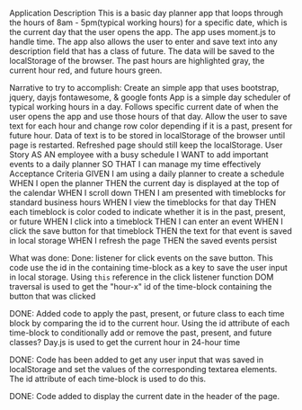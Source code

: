 Application Description
This is a basic day planner app that loops through the hours of 8am - 5pm(typical working hours) for a specific date, which is the current day that the user opens the app. The app uses moment.js to handle time. The app also allows the user to enter and save text into any description field that has a class of future. The data will be saved to the localStorage of the browser. The past hours are highlighted gray, the current hour red, and future hours green.

Narrative to try to accomplish:
Create an simple app that uses bootstrap, jquery, dayjs fontawesome, & google fonts
App is a simple day scheduler of typical working hours in a day.
Follows specific current date of when the user opens the app and use those hours of that day.
Allow the user to save text for each hour and change row color depending if it is a past, present for future hour.
Data of text is to be stored in localStorage of the browser until page is restarted. Refreshed page should still keep the localStorage.
User Story
AS AN employee with a busy schedule
I WANT to add important events to a daily planner
SO THAT I can manage my time effectively
Acceptance Criteria
GIVEN I am using a daily planner to create a schedule
WHEN I open the planner
THEN the current day is displayed at the top of the calendar
WHEN I scroll down
THEN I am presented with timeblocks for standard business hours
WHEN I view the timeblocks for that day
THEN each timeblock is color coded to indicate whether it is in the past, present, or future
WHEN I click into a timeblock
THEN I can enter an event
WHEN I click the save button for that timeblock
THEN the text for that event is saved in local storage
WHEN I refresh the page
THEN the saved events persist

What was done:
Done: listener for click events on the save button. This code
use the id in the containing time-block as a key to save the user input in
local storage. Using `this` reference in the click listener
function DOM traversal is used to get the "hour-x" id of the
time-block containing the button that was clicked

DONE: Added code to apply the past, present, or future class to each time
block by comparing the id to the current hour. Using the id
attribute of each time-block to conditionally add or remove the
past, present, and future classes? Day.js is used to get the
current hour in 24-hour time

DONE: Code has been added to get any user input that was saved in localStorage and set
the values of the corresponding textarea elements. The id
attribute of each time-block is used to do this.

DONE: Code added to display the current date in the header of the page.
